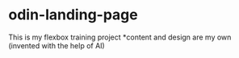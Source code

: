 # odin-landing-page
This is my flexbox training project
*content and design are my own (invented with the help of AI)